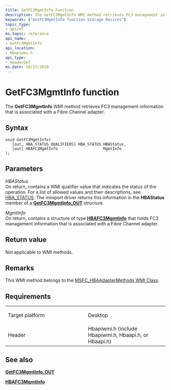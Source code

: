 ```yaml
---
title: GetFC3MgmtInfo Function
description: The GetFC3MgmtInfo WMI method retrieves FC3 management information that is associated with a Fibre Channel adapter.
keywords: ["GetFC3MgmtInfo function Storage Devices"]
topic_type:
- apiref
ms.topic: reference
api_name:
- GetFC3MgmtInfo
api_location:
- Hbapiwmi.h
api_type:
- HeaderDef
ms.date: 10/17/2018
---
```


# GetFC3MgmtInfo function


The **GetFC3MgmtInfo** WMI method retrieves FC3 management information that is associated with a Fibre Channel adapter.

## Syntax

```ManagedCPlusPlus
void GetFC3MgmtInfo(
   [out, HBA_STATUS_QUALIFIERS] HBA_STATUS HBAStatus,
   [out] HBAFC3MgmtInfo                    MgmtInfo
);
```

## Parameters

*HBAStatus*   
On return, contains a WMI qualifier value that indicates the status of the operation. For a list of allowed values and their descriptions, see [HBA\_STATUS](hba-status.md). The miniport driver returns this information in the **HBAStatus** member of a [**GetFC3MgmtInfo\_OUT**](/windows-hardware/drivers/ddi/hbapiwmi/ns-hbapiwmi-_getfc3mgmtinfo_out) structure.

*MgmtInfo*   
On return, contains a structure of type [**HBAFC3MgmtInfo**](/windows-hardware/drivers/ddi/hbapiwmi/ns-hbapiwmi-_hbafc3mgmtinfo) that holds FC3 management information that is associated with a Fibre Channel adapter.

## Return value

Not applicable to WMI methods.

## Remarks

This WMI method belongs to the [MSFC\_HBAAdapterMethods WMI Class](msfc-hbaadaptermethods-wmi-class.md).

## Requirements

<table>
<colgroup>
<col width="50%" />
<col width="50%" />
</colgroup>
<tbody>
<tr class="odd">
<td align="left"><p>Target platform</p></td>
<td align="left">Desktop</td>
</tr>
<tr class="even">
<td align="left"><p>Header</p></td>
<td align="left">Hbapiwmi.h (include Hbapiwmi.h, Hbaapi.h, or Hbaapi.h)</td>
</tr>
</tbody>
</table>

## <span id="see_also"></span>See also


[**GetFC3MgmtInfo\_OUT**](/windows-hardware/drivers/ddi/hbapiwmi/ns-hbapiwmi-_getfc3mgmtinfo_out)

[**HBAFC3MgmtInfo**](/windows-hardware/drivers/ddi/hbapiwmi/ns-hbapiwmi-_hbafc3mgmtinfo)

 

